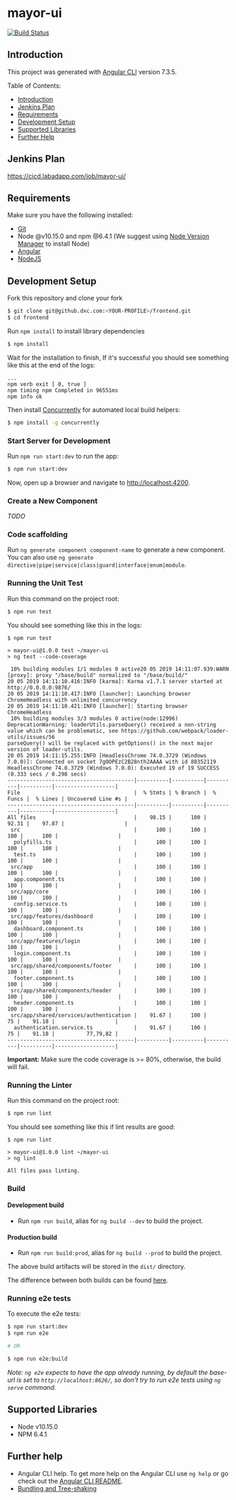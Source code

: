 # mayor-ui
[![Build Status](https://cicd.labadapp.com/buildStatus/icon?job=mayor-ui)](https://cicd.labadapp.com/job/mayor-ui/)

## Introduction

This project was generated with [Angular CLI](https://github.com/angular/angular-cli) version 7.3.5.

Table of Contents:

- [Introduction](#introduction)
- [Jenkins Plan](#jenkins-plan)
- [Requirements](#requirements)
- [Development Setup](#development-setup)
- [Supported Libraries](#supported-libraries)
- [Further Help](#further-help)

## Jenkins Plan

https://cicd.labadapp.com/job/mayor-ui/

## Requirements

Make sure you have the following installed:
- [Git](https://git-scm.com/)
- Node @v10.15.0 and npm @6.4.1 (We suggest using [Node Version Manager](https://github.com/nvm-sh/nvm) to install Node)
- [Angular](https://angular.io/)
- [NodeJS](https://nodejs.org/en/)

## Development Setup

Fork this repository and clone your fork
```bash
$ git clone git@github.dxc.com:<YOUR-PROFILE>/frontend.git
$ cd frontend
```
Run `npm install` to install library dependencies
```bash
$ npm install
```

Wait for the installation to finish, If it's successful you should see something like this at the end of the logs:

    ...
    npm verb exit [ 0, true ]
    npm timing npm Completed in 96551ms
    npm info ok


Then install [Concurrently](https://www.npmjs.com/package/concurrently) for automated local build helpers:
```bash
$ npm install -g concurrently
```

### Start Server for Development

Run `npm run start:dev` to run the app:
```bash
$ npm run start:dev
```

Now, open up a browser and navigate to <http://localhost:4200>.

### Create a New Component

_TODO_

### Code scaffolding

Run `ng generate component component-name` to generate a new component. You can also use `ng generate directive|pipe|service|class|guard|interface|enum|module`.

### Running the Unit Test

Run this command on the project root:
```bash
$ npm run test
```

You should see something like this in the logs:
```
$ npm run test

> mayor-ui@1.0.0 test ~/mayor-ui
> ng test --code-coverage

 10% building modules 1/1 modules 0 active20 05 2019 14:11:07.939:WARN [proxy]: proxy "/base/build" normalized to "/base/build/"
20 05 2019 14:11:10.416:INFO [karma]: Karma v1.7.1 server started at http://0.0.0.0:9876/
20 05 2019 14:11:10.417:INFO [launcher]: Launching browser ChromeHeadless with unlimited concurrency
20 05 2019 14:11:10.421:INFO [launcher]: Starting browser ChromeHeadless
 10% building modules 3/3 modules 0 active(node:12996) DeprecationWarning: loaderUtils.parseQuery() received a non-string value which can be problematic, see https://github.com/webpack/loader-utils/issues/56
parseQuery() will be replaced with getOptions() in the next major version of loader-utils.
20 05 2019 14:11:15.255:INFO [HeadlessChrome 74.0.3729 (Windows 7.0.0)]: Connected on socket 7gOOPEzC2B28nth2AAAA with id 80352119
HeadlessChrome 74.0.3729 (Windows 7.0.0): Executed 19 of 19 SUCCESS (0.333 secs / 0.298 secs)
----------------------------------------|----------|----------|----------|----------|-------------------|
File                                    |  % Stmts | % Branch |  % Funcs |  % Lines | Uncovered Line #s |
----------------------------------------|----------|----------|----------|----------|-------------------|
All files                               |    98.15 |      100 |    92.31 |    97.87 |                   |
 src                                    |      100 |      100 |      100 |      100 |                   |
  polyfills.ts                          |      100 |      100 |      100 |      100 |                   |
  test.ts                               |      100 |      100 |      100 |      100 |                   |
 src/app                                |      100 |      100 |      100 |      100 |                   |
  app.component.ts                      |      100 |      100 |      100 |      100 |                   |
 src/app/core                           |      100 |      100 |      100 |      100 |                   |
  config.service.ts                     |      100 |      100 |      100 |      100 |                   |
 src/app/features/dashboard             |      100 |      100 |      100 |      100 |                   |
  dashboard.component.ts                |      100 |      100 |      100 |      100 |                   |
 src/app/features/login                 |      100 |      100 |      100 |      100 |                   |
  login.component.ts                    |      100 |      100 |      100 |      100 |                   |
 src/app/shared/components/footer       |      100 |      100 |      100 |      100 |                   |
  footer.component.ts                   |      100 |      100 |      100 |      100 |                   |
 src/app/shared/components/header       |      100 |      100 |      100 |      100 |                   |
  header.component.ts                   |      100 |      100 |      100 |      100 |                   |
 src/app/shared/services/authentication |    91.67 |      100 |       75 |    91.18 |                   |
  authentication.service.ts             |    91.67 |      100 |       75 |    91.18 |          77,79,82 |
----------------------------------------|----------|----------|----------|----------|-------------------|
```
**Important:** Make sure the code coverage is >= 80%, otherwise, the build will fail.

### Running the Linter

Run this command on the project root:
```bash
$ npm run lint
```
You should see something like this if lint results are good:

    $ npm run lint

    > mayor-ui@1.0.0 lint ~/mayor-ui
    > ng lint

    All files pass linting.

### Build

#### Development build

- Run `npm run build`, alias for `ng build --dev` to build the project.

#### Production build

- Run `npm run build:prod`, alias for `ng build --prod` to build the project.

The above build artifacts will be stored in the `dist/` directory.

The difference between both builds can be found [here](https://github.com/angular/angular-cli/wiki/build#bundling--tree-shaking).

### Running e2e tests

To execute the e2e tests:

```bash
$ npm run start:dev
$ npm run e2e

# OR

$ npm run e2e:build
```

_Note: `ng e2e` expects to have the app already running, by default the base-url is set to `http://localhost:8626/`, so don't try to run e2e tests using `ng serve` command._

## Supported Libraries

- Node v10.15.0
- NPM 6.4.1

## Further help

- Angular CLI help. To get more help on the Angular CLI use `ng help` or go check out the [Angular CLI README](https://github.com/angular/angular-cli/blob/master/README.md).
- [Bundling and Tree-shaking](https://github.com/angular/angular-cli/wiki/build#bundling--tree-shaking)

